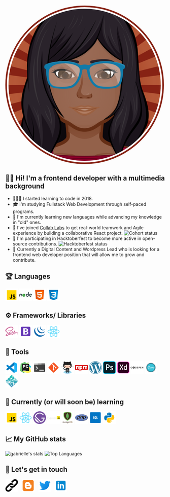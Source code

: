 
<a href= "https://www.gmjacobsdev.com"><img class="profilePic" src="./icons/me.svg" alt="Avatar of Gabrielle Jacobs" style="width:30rem; height:30rem; border-radius:50%; border:#872214 5px solid; padding: 1%"/></a>

## 👋🏾&nbsp;Hi! I'm a frontend developer with a multimedia background
 
  - 👩🏾‍💻&nbsp;I started learning to code in 2018.
  - 🎓&nbsp;I'm studying Fullstack Web Development through self-paced programs.
  - 🎯&nbsp;I'm currently learning new languages while advancing my knowledge in "old" ones.
  - 🚀&nbsp;I've joined [Collab Labs](https://the-collab-lab.codes) to get real-world teamwork and Agile experience by building a collaborative React project. ![Cohort status](https://img.shields.io/badge/Cohort-Oct--Dec%202020-blue)
  - 🚀&nbsp;I'm participating in Hacktoberfest to become more active in open-source contributions. ![Hacktoberfest status](https://img.shields.io/badge/hacktoberfest-Oct.%201--%20Oct.%2031-orange)
  - 💼&nbsp;Currently a Digital Content and Wordpress Lead who is looking for a frontend web developer position that will allow me to grow and contribute.

## 🏆&nbsp;Languages
<div>
  <a href="#"><img height="40" src="./icons/javascript.png"/></a>
  <a href="#"><img height="40" src="./icons/nodejs.png"/></a>
  <a href="#"><img height="40" src="./icons/html5.png"/></a>
  <a href="#"><img height="40" src="./icons/css3.png"/></a>
<div>

## ⚙️&nbsp;Frameworks/ Libraries
<div>
  <a href="#"><img height="40" src="./icons/sass.png"/></a>
  <a href="#"><img height="40" src="./icons/bootstrap.png"/></a>
  <a href="#"><img height="40" src="./icons/jquery.png"/></a>
  <a href="#"><img height="40" src="./icons/react.png"/></a>
</div>

## 🧰&nbsp;Tools
<div>
  <a href="#"><img height="40" src="./icons/vscode.png"/></a>
  <a href="#"><img height="40" src="./icons/pycharm.png"/></a>
  <a href="#"><img height="40" src="./icons/console.png"/></a>
  <a href="#"><img height="40" src="./icons/git.png"/></a>
  <a href="#"><img height="40" src="./icons/github.png"/></a>
  <a href="#"><img height="40" src="./icons/npm.png"/></a>
  <a href="#"><img height="40" src="./icons/wordpress.png"/></a>
  <a href="#"><img height="40" src="./icons/photoshop.png"/></a>
  <a href="#"><img height="40" src="./icons/xd.png"/></a>
  <a href="#"><img height="40" src="./icons/codepen.png"/></a>
  <a href="#"><img height="40" src="./icons/canva.png"/></a>
  <a href="#"><img height="40" src="./icons/netlify.png"/></a>
  
</div>

## 📖&nbsp;Currently (or will soon be) learning
<div>
  <a href="#"><img height="40" src="./icons/javascript.png"/></a>
  <a href="#"><img height="40" src="./icons/react.png"/></a>
  <a href="#"><img height="40" src="./icons/gatsby.png"/></a>
  <a href="#"><img height="40" src="./icons/express.png"/></a>
  <a href="#"><img height="40" src="./icons/mongodb.png"/></a>
  <a href="#"><img height="40" src="./icons/php.png"/></a>
  <a href="#"><img height="40" src="./icons/sql.png"/></a>
  <a href="#"><img height="40" src="./icons/python.png"/></a>
</div>

## 📈&nbsp;My GitHub stats
![gabrielle's stats](https://github-readme-stats.vercel.app/api?username=gabbyj&show_icons=true&bg_color=050404&title_color=872214&text_color=faebd7&icon_color=de7f3f&hide_title=true)
![Top Languages](https://github-readme-stats.vercel.app/api/top-langs/?username=gabbyj&layout=compact&langs_count=8&hide=coffeescript,ruby)

<!--Dracula color theme for stats-->
<!-- ![gabrielle's stats](https://github-readme-stats.vercel.app/api?username=gabbyj&show_icons=true&count_private=true&include_all_commits=true&theme=algolia&hide_title=true&hide=stars) -->
<!--Styled top languages with website color scheme -->
<!-- ![Top Languages](https://github-readme-stats.vercel.app/api/top-langs/?username=gabbyj&layout=compact&langs_count=8&hide=coffeescript,ruby&bg_color=050404&title_color=de7f3f&text_color=faebd7&icon_color=de7f3f) -->

<!--Profile Views but now I have 0 apparently-->
<!-- ![profile views](https://komarev.com/ghpvc/?username=gabbyj&label=Profile+Views&color=872214&style=flat) -->

## 💬&nbsp;Let's get in touch
<p align='left'>
<a href="https://gmjacobsdev.com"><img height="40" src="./icons/link.png"></a>&nbsp;&nbsp;
<a href="https://gabbysadventure.com"><img height="40" src="./icons/blog.png"></a>&nbsp;&nbsp;
<a href="https://twitter.com/Gabs_MaGee"><img height="40" src="./icons/twitter.png"></a>&nbsp;&nbsp;
<a href="https://www.linkedin.com/in/gabrielle-jacobs-9a890473"><img height="40" src="./icons/linkedin.png"></a>
</p>

